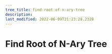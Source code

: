 ```yaml
---
tree_title: find-root-of-n-ary-tree
description: 
last_modified: 2022-06-09T21:23:28.2328
---
```


# Find Root of N-Ary Tree
